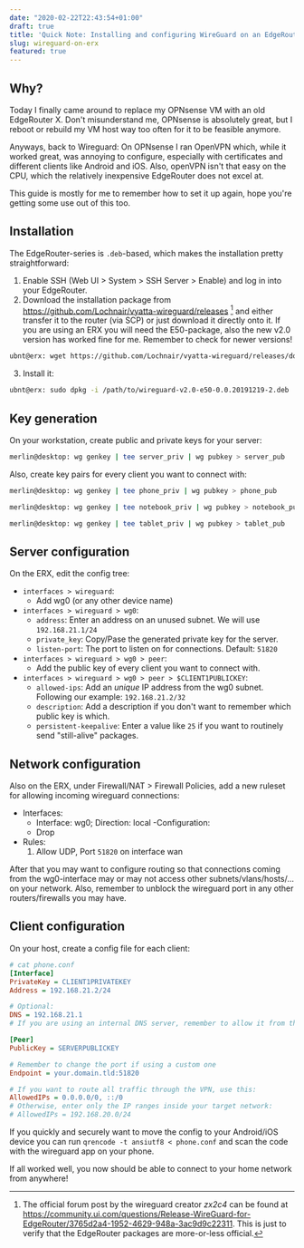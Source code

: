 ```yaml
---
date: "2020-02-22T22:43:54+01:00"
draft: true
title: 'Quick Note: Installing and configuring WireGuard on an EdgeRouter X'
slug: wireguard-on-erx
featured: true
---
```


## Why?

Today I finally came around to replace my OPNsense VM with an old EdgeRouter X. Don't misunderstand me, OPNsense is absolutely great, but I reboot or rebuild my VM host way too often for it to be feasible anymore.

Anyways, back to Wireguard: On OPNsense I ran OpenVPN which, while it worked great, was annoying to configure, especially with certificates and different clients like Android and iOS. Also, openVPN isn't that easy on the CPU, which the relatively inexpensive EdgeRouter does not excel at.

This guide is mostly for me to remember how to set it up again, hope you're getting some use out of this too.

<!--more-->

## Installation

The EdgeRouter-series is `.deb`-based, which makes the installation pretty straightforward:

1. Enable SSH (Web UI > System > SSH Server > Enable) and log in into your EdgeRouter.
2. Download the installation package from https://github.com/Lochnair/vyatta-wireguard/releases [^1] and either transfer it to the router (via SCP) or just download it directly onto it. If you are using an ERX you will need the E50-package, also the new v2.0 version has worked fine for me. Remember to check for newer versions!

```bash
ubnt@erx: wget https://github.com/Lochnair/vyatta-wireguard/releases/download/0.0.20191219-2/wireguard-v2.0-e50-0.0.20191219-2.deb
```

3. Install it:
```bash
ubnt@erx: sudo dpkg -i /path/to/wireguard-v2.0-e50-0.0.20191219-2.deb
```

## Key generation

On your workstation, create public and private keys for your server:

```bash
merlin@desktop: wg genkey | tee server_priv | wg pubkey > server_pub
```

Also, create key pairs for every client you want to connect with:
```bash
merlin@desktop: wg genkey | tee phone_priv | wg pubkey > phone_pub

merlin@desktop: wg genkey | tee notebook_priv | wg pubkey > notebook_pub

merlin@desktop: wg genkey | tee tablet_priv | wg pubkey > tablet_pub
```

## Server configuration

On the ERX, edit the config tree:
- `interfaces > wireguard`:
    - Add wg0 (or any other device name)
- `interfaces > wireguard > wg0`:
    - `address`: Enter an address on an unused subnet. We will use `192.168.21.1/24`
    - `private_key`: Copy/Pase the generated private key for the server.
    - `listen-port`: The port to listen on for connections. Default: `51820`
- `interfaces > wireguard > wg0 > peer`:
    - Add the public key of every client you want to connect with.
- `interfaces > wireguard > wg0 > peer > $CLIENT1PUBLICKEY`:
    - `allowed-ips`: Add an _unique_ IP address from the wg0 subnet. Following our example: `192.168.21.2/32`
    - `description`: Add a description if you don't want to remember which public key is which.
    - `persistent-keepalive`: Enter a value like `25` if you want to routinely send "still-alive" packages.

## Network configuration

Also on the ERX, under Firewall/NAT > Firewall Policies, add a new ruleset for allowing incoming wireguard connections:

- Interfaces:
    - Interface: wg0; Direction: local
-Configuration:
    - Drop
- Rules:
    1. Allow UDP, Port `51820` on interface wan

After that you may want to configure routing so that connections coming from the wg0-interface may or may not access other subnets/vlans/hosts/... on your network. Also, remember to unblock the wireguard port in any other routers/firewalls you may have.

## Client configuration

On your host, create a config file for each client:

```ini {linenos=table,linenostart=0}
# cat phone.conf
[Interface]
PrivateKey = CLIENT1PRIVATEKEY
Address = 192.168.21.2/24

# Optional:
DNS = 192.168.21.1
# If you are using an internal DNS server, remember to allow it from the new interface

[Peer]
PublicKey = SERVERPUBLICKEY

# Remember to change the port if using a custom one
Endpoint = your.domain.tld:51820

# If you want to route all traffic through the VPN, use this:
AllowedIPs = 0.0.0.0/0, ::/0
# Otherwise, enter only the IP ranges inside your target network:
# AllowedIPs = 192.168.20.0/24
```

If you quickly and securely want to move the config to your Android/iOS device you can run ```qrencode -t ansiutf8 < phone.conf``` and scan the code with the wireguard app on your phone.

If all worked well, you now should be able to connect to your home network from anywhere!

[^1]: The official forum post by the wireguard creator _zx2c4_ can be found at https://community.ui.com/questions/Release-WireGuard-for-EdgeRouter/3765d2a4-1952-4629-948a-3ac9d9c22311. This is just to verify that the EdgeRouter packages are more-or-less official.
